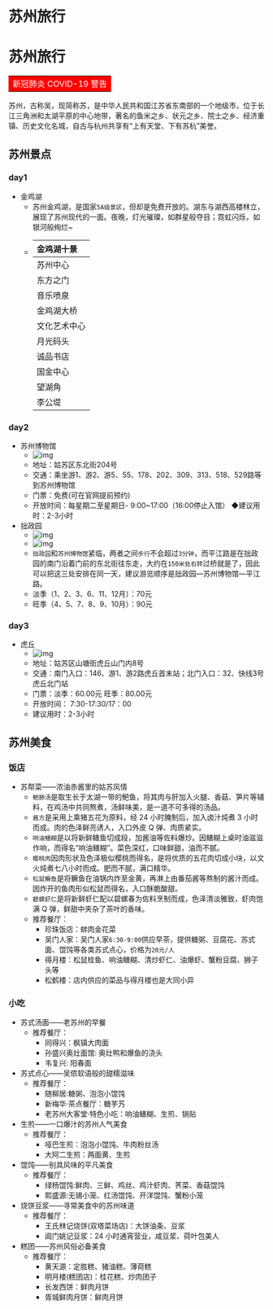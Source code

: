 # 苏州旅行


# 苏州旅行

<table width="180"><tr><td bgcolor=#ff0000><font color="#ffffff">新冠肺炎 COVID-19 警告 </font></td></tr></table>  
  
苏州，古称吴，现简称苏，是中华人民共和国江苏省东南部的一个地级市，位于长江三角洲和太湖平原的中心地带，著名的鱼米之乡、状元之乡、院士之乡、经济重镇、历史文化名城，自古与杭州共享有“上有天堂、下有苏杭”美誉。  
  
## 苏州景点
### day1
- 金鸡湖
    - 苏州金鸡湖，是国家`5A级景区`，但却是免费开放的。湖东与湖西高楼林立，展现了苏州现代的一面。夜晚，灯光璀璨，如群星般夺目；霓虹闪烁，如银河般绚烂~
    - |金鸡湖十景|
        |:----|
        |苏州中心|
        |东方之门|
        |音乐喷泉|
        |金鸡湖大桥|
        |文化艺术中心|
        |月光码头|
        |诚品书店|
        |国金中心|
        |望湖角|
        |李公堤|
### day2
- 苏州博物馆
    - ![img](https://pic4.zhimg.com/80/v2-7e4d728036b85455286f9f0156b77ffb_720w.jpg)
    - 地址：姑苏区东北街204号
    - 交通：乘坐游1、游2、游5、55、178、202、309、313、518、529路等到苏州博物馆
    - 门票：免费(可在官网提前预约)
    - 开放时间：每星期二至星期日- 9:00~17:00（16:00停止入馆）
    ◆建议用时：2-3小时
- 拙政园
    - ![img](https://p1-q.mafengwo.net/s10/M00/A2/B7/wKgBZ1mb_TiAQSOwAAEOlj1dHRU49.jpeg?imageView2%2F2%2Fw%2F680%2Fq%2F90)
    - ![img](https://p1-q.mafengwo.net/s10/M00/A3/A8/wKgBZ1mb_mCAXcEVAAZJA-fOumc76.jpeg?imageView2%2F2%2Fw%2F680%2Fq%2F90)
    -  `拙政园`和`苏州博物馆`紧临，两者之间`步行`不会超过`3分钟`，而平江路是在拙政园的南门沿着门前的东北街往东走，大约在`150米处右转`过桥就是了，因此可以把这三处安排在同一天，建议游览顺序是拙政园—苏州博物馆—平江路。
    - 淡季（1、2、3、6、11、12月）：70元 
    - 旺季（4、5、7、8、9、10月）：90元
### day3
- 虎丘
    - ![img](https://pic2.zhimg.com/80/v2-c60b0890121bacc434b9cc8413694321_720w.jpg)
    - 地址：姑苏区山塘街虎丘山门内8号
    - 交通：南门入口：146、游1、游2路虎丘首末站；北门入口：32、快线3号虎丘北门站
    - 门票：淡季：60.00元 旺季：80.00元
    - 开放时间： 7:30-17:30/17：00
    - 建议用时：2-3小时

## 苏州美食

### 饭店

- 苏帮菜——浓油赤酱里的姑苏风情
  - `鲃肺汤`是取生长于太湖一带的鲃鱼，将其肉与肝加入火腿、香菇、笋片等辅料，在鸡汤中共同熬煮，汤鲜味美，是一道不可多得的汤品。
  - `酱方`是采用上乘猪五花为原料，经 24 小时腌制后，加入卤汁炖煮 3 小时而成。肉的色泽鲜亮诱人，入口外皮 Q 弹、肉质紧实。
  - `响油鳝糊`是以将新鲜鳝鱼切成段，加酱油等佐料爆炒。因鳝糊上桌时油滋滋作响，而得名“响油鳝糊”。菜色深红，口味鲜甜，油而不腻。
  - `樱桃肉`因肉形状及色泽极似樱桃而得名，是将优质的五花肉切成小块，以文火炖煮七八小时而成。肥而不腻，满口精华。
  - `松鼠鳜鱼`是将鳜鱼在油锅内炸至金黄，再淋上由番茄酱等熬制的酱汁而成。因炸开的鱼肉形似松鼠而得名，入口酥脆酸甜。
  - `碧螺虾仁`是将新鲜虾仁配以碧螺春为佐料烹制而成，色泽清淡雅致，虾肉饱满 Q 弹，鲜甜中夹杂了茶叶的香味。
  - 推荐餐厅：
    - 珍珠饭店：蚌肉金花菜
    - 吴门人家：吴门人家`6:30-9:00`供应早茶，提供糖粥、豆腐花、苏式面、馄饨等各类苏式点心，价格为`20元/人`
    - 得月楼：松鼠桂鱼、响油鳝糊、清炒虾仁、油爆虾、蟹粉豆腐、狮子头等
    - 松鹤楼：店内供应的菜品与得月楼也是大同小异

### 小吃

- 苏式汤面——老苏州的早餐
  - 推荐餐厅：
    - 同得兴：枫镇大肉面
    - 孙盛兴奥灶面馆: 奥灶鸭和爆鱼的浇头
    - 韦复兴: 阳春面
- 苏式点心——吴侬软语般的甜糯滋味
  - 推荐餐厅：
    - 随柳居:糖粥、泡泡小馄饨
    - 新梅华·茶点餐厅：糖芋艿
    - 老苏州大客堂·特色小吃：响油鳝糊、生煎、锅贴
- 生煎——一口爆汁的苏州人气美食
  - 推荐餐厅：
    - 哑巴生煎：泡泡小馄饨、牛肉粉丝汤
    - 大阿二生煎：两面黄、生煎
- 馄饨——别具风味的平凡美食
  - 推荐餐厅：
    - 绿杨馄饨:鲜肉、三鲜、鸡丝、鸡汁虾肉、荠菜、香菇馄饨
    - 熙盛源:无锡小笼、红汤馄饨、开洋馄饨、蟹粉小笼
- 烧饼豆浆——寻常美食中的苏州味道
  - 推荐餐厅：
    - 王氏林记烧饼(双塔菜场店)：大饼油条、豆浆
    - 阊门姚记豆浆：24 小时通宵营业，咸豆浆、荷叶包美人
- 糕团——苏州风俗必备美食
  - 推荐餐厅：
    - 黄天源：定胜糕、猪油糕、薄荷糕
    - 明月楼(糕团店)：桂花糕、炒肉团子
    - 长发西饼：鲜肉月饼
    - 胥城鲜肉月饼：鲜肉月饼


